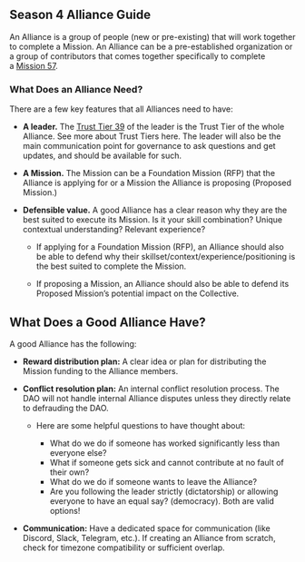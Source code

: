 ## Season 4 Alliance Guide

An Alliance is a group of people (new or pre-existing) that will work together to complete a Mission. An Alliance can be a pre-established organization or a group of contributors that comes together specifically to complete a [Mission 57](https://gov.optimism.io/t/token-house-missions/5881/2).

### [](https://gov.optimism.io/t/season-4-alliance-guide/5873#what-does-an-alliance-need-2)What Does an Alliance Need?

There are a few key features that all Alliances need to have:

- **A leader.** The [Trust Tier 39](https://gov.optimism.io/t/collective-trust-tiers/5877) of the leader is the Trust Tier of the whole Alliance. See more about Trust Tiers here. The leader will also be the main communication point for governance to ask questions and get updates, and should be available for such.
    
- **A Mission.** The Mission can be a Foundation Mission (RFP) that the Alliance is applying for or a Mission the Alliance is proposing (Proposed Mission.)
    
- **Defensible value.** A good Alliance has a clear reason why they are the best suited to execute its Mission. Is it your skill combination? Unique contextual understanding? Relevant experience?
    
    - If applying for a Foundation Mission (RFP), an Alliance should also be able to defend why their skillset/context/experience/positioning is the best suited to complete the Mission.
        
    - If proposing a Mission, an Alliance should also be able to defend its Proposed Mission’s potential impact on the Collective.
        

## [](https://gov.optimism.io/t/season-4-alliance-guide/5873#what-does-a-good-alliance-have-3)What Does a Good Alliance Have?

A good Alliance has the following:

- **Reward distribution plan:** A clear idea or plan for distributing the Mission funding to the Alliance members.
    
- **Conflict resolution plan:** An internal conflict resolution process. The DAO will not handle internal Alliance disputes unless they directly relate to defrauding the DAO.
    
    - Here are some helpful questions to have thought about:
        
        - What do we do if someone has worked significantly less than everyone else?
        - What if someone gets sick and cannot contribute at no fault of their own?
        - What do we do if someone wants to leave the Alliance?
        - Are you following the leader strictly (dictatorship) or allowing everyone to have an equal say? (democracy). Both are valid options!
- **Communication:** Have a dedicated space for communication (like Discord, Slack, Telegram, etc.). If creating an Alliance from scratch, check for timezone compatibility or sufficient overlap.